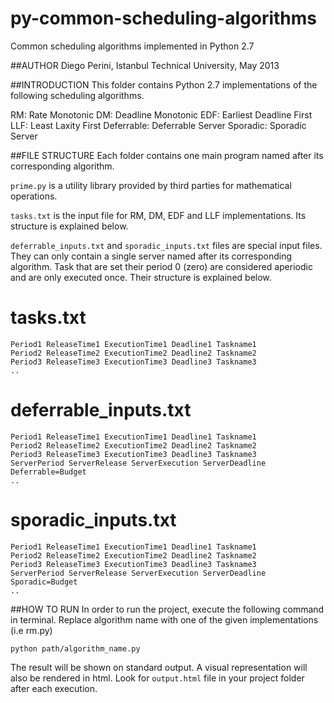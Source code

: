 py-common-scheduling-algorithms
===============================
Common scheduling algorithms implemented in Python 2.7


##AUTHOR
Diego Perini, Istanbul Technical University, May 2013


##INTRODUCTION
This folder contains Python 2.7 implementations of the following scheduling algorithms.

RM: Rate Monotonic
DM: Deadline Monotonic
EDF: Earliest Deadline First
LLF: Least Laxity First
Deferrable: Deferrable Server
Sporadic: Sporadic Server


##FILE STRUCTURE
Each folder contains one main program named after its corresponding algorithm.

`prime.py` is a utility library provided by third parties for mathematical operations.

`tasks.txt` is the input file for RM, DM, EDF and LLF implementations. Its structure is explained below.

`deferrable_inputs.txt` and `sporadic_inputs.txt` files are special input files. They can only contain a single server named after its corresponding algorithm. Task that are set their period 0 (zero) are considered aperiodic and are only executed once. Their structure is explained below.



tasks.txt
=========
    Period1 ReleaseTime1 ExecutionTime1 Deadline1 Taskname1
    Period2 ReleaseTime2 ExecutionTime2 Deadline2 Taskname2
    Period3 ReleaseTime3 ExecutionTime3 Deadline3 Taskname3
    ..
    


deferrable_inputs.txt
========================================
    Period1 ReleaseTime1 ExecutionTime1 Deadline1 Taskname1
    Period2 ReleaseTime2 ExecutionTime2 Deadline2 Taskname2
    Period3 ReleaseTime3 ExecutionTime3 Deadline3 Taskname3
    ServerPeriod ServerRelease ServerExecution ServerDeadline Deferrable=Budget
    ..



sporadic_inputs.txt
========================================
    Period1 ReleaseTime1 ExecutionTime1 Deadline1 Taskname1
    Period2 ReleaseTime2 ExecutionTime2 Deadline2 Taskname2
    Period3 ReleaseTime3 ExecutionTime3 Deadline3 Taskname3
    ServerPeriod ServerRelease ServerExecution ServerDeadline Sporadic=Budget
    ..




##HOW TO RUN
In order to run the project, execute the following command in terminal. Replace algorithm name with one of the given implementations (i.e rm.py)

    python path/algorithm_name.py

The result will be shown on standard output. A visual representation will also be rendered in html. Look for `output.html` file in your project folder after each execution. 
